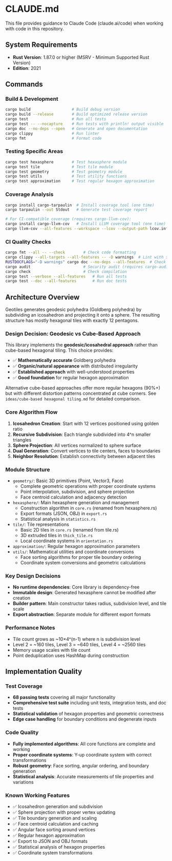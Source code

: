 # CLAUDE.md

This file provides guidance to Claude Code (claude.ai/code) when working with code in this repository.

## System Requirements

- **Rust Version**: 1.87.0 or higher (MSRV - Minimum Supported Rust Version)
- **Edition**: 2021

## Commands

### Build & Development
```bash
cargo build                  # Build debug version
cargo build --release        # Build optimized release version
cargo test                   # Run all tests
cargo test -- --nocapture    # Run tests with println! output visible
cargo doc --no-deps --open   # Generate and open documentation
cargo clippy                 # Run linter
cargo fmt                    # Format code
```

### Testing Specific Areas
```bash
cargo test hexasphere        # Test hexasphere module
cargo test tile              # Test tile module
cargo test geometry          # Test geometry module
cargo test utils             # Test utility functions
cargo test approximation     # Test regular hexagon approximation
```

### Coverage Analysis
```bash
cargo install cargo-tarpaulin  # Install coverage tool (one time)
cargo tarpaulin --out Stdout   # Generate test coverage report

# For CI-compatible coverage (requires cargo-llvm-cov):
cargo install cargo-llvm-cov   # Install LLVM coverage tool (one time)
cargo llvm-cov --all-features --workspace --lcov --output-path lcov.info
```

### CI Quality Checks
```bash
cargo fmt --all -- --check        # Check code formatting
cargo clippy --all-targets --all-features -- -D warnings  # Lint with strict warnings
RUSTDOCFLAGS="-D warnings" cargo doc --no-deps --all-features  # Check documentation
cargo audit                       # Security audit (requires cargo-audit)
cargo check                       # Check compilation
cargo test --verbose --all-features   # Run all tests
cargo test --doc --all-features       # Run doc tests
```

## Architecture Overview

Geotiles generates geodesic polyhedra (Goldberg polyhedra) by subdividing an icosahedron and projecting it onto a sphere. The resulting structure has mostly hexagonal tiles with exactly 12 pentagons.

### Design Decision: Geodesic vs Cube-Based Approach

This library implements the **geodesic/icosahedral approach** rather than cube-based hexagonal tiling. This choice provides:

- ✅ **Mathematically accurate** Goldberg polyhedra
- ✅ **Organic/natural appearance** with distributed irregularity  
- ✅ **Established approach** with well-understood properties
- ✅ **Good foundation** for regular hexagon approximation

Alternative cube-based approaches offer more regular hexagons (90%+) but with different distortion patterns concentrated at cube corners. See `ideas/cube-based hexagonal tiling.md` for detailed comparison.

### Core Algorithm Flow
1. **Icosahedron Creation**: Start with 12 vertices positioned using golden ratio
2. **Recursive Subdivision**: Each triangle subdivided into 4^n smaller triangles
3. **Sphere Projection**: All vertices normalized to sphere surface
4. **Dual Generation**: Convert vertices to tile centers, faces to boundaries
5. **Neighbor Resolution**: Establish connectivity between adjacent tiles

### Module Structure
- `geometry/`: Basic 3D primitives (Point, Vector3, Face)
  - Complete geometric operations with proper coordinate systems
  - Point interpolation, subdivision, and sphere projection
  - Face centroid calculation and adjacency detection
- `hexasphere/`: Main hexasphere generation and management
  - Construction algorithm in `core.rs` (renamed from hexasphere.rs)
  - Export formats (JSON, OBJ) in `export.rs`
  - Statistical analysis in `statistics.rs`
- `tile/`: Tile representations
  - Basic 2D tiles in `core.rs` (renamed from tile.rs)
  - 3D extruded tiles in `thick_tile.rs`
  - Local coordinate systems in `orientation.rs`
- `approximation/`: Regular hexagon approximation parameters
- `utils/`: Mathematical utilities and coordinate conversions
  - Face sorting algorithms for proper tile boundary ordering
  - Coordinate system conversions and geometric calculations

### Key Design Decisions
- **No runtime dependencies**: Core library is dependency-free
- **Immutable design**: Generated hexasphere cannot be modified after creation
- **Builder pattern**: Main constructor takes radius, subdivision level, and tile scale
- **Export abstraction**: Separate module for different export formats

### Performance Notes
- Tile count grows as ~10×4^(n-1) where n is subdivision level
- Level 2 = ~160 tiles, Level 3 = ~640 tiles, Level 4 = ~2560 tiles
- Memory usage scales with tile count
- Point deduplication uses HashMap during construction

## Implementation Quality

### Test Coverage
- **68 passing tests** covering all major functionality
- **Comprehensive test suite** including unit tests, integration tests, and doc tests
- **Statistical validation** of hexagon properties and geometric correctness
- **Edge case handling** for boundary conditions and degenerate inputs

### Code Quality
- **Fully implemented algorithms**: All core functions are complete and working
- **Proper coordinate systems**: Y-up coordinate system with correct transformations
- **Robust geometry**: Face sorting, angular ordering, and boundary generation
- **Statistical analysis**: Accurate measurements of tile properties and variations

### Known Working Features
- ✅ Icosahedron generation and subdivision
- ✅ Sphere projection with proper vertex updating  
- ✅ Tile boundary generation and scaling
- ✅ Face centroid calculation and caching
- ✅ Angular face sorting around vertices
- ✅ Regular hexagon approximation
- ✅ Export to JSON and OBJ formats
- ✅ Statistical analysis of hexagon properties
- ✅ Coordinate system transformations